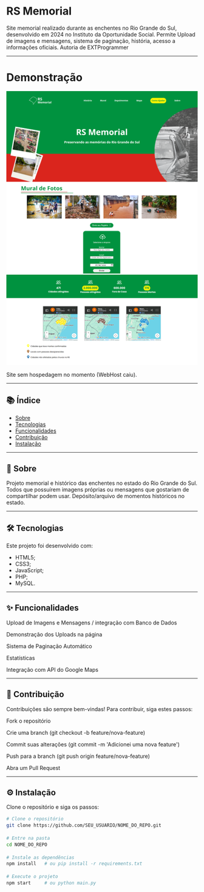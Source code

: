 # RS Memorial

Site memorial realizado durante as enchentes no Rio Grande do Sul, desenvolvido em 2024 no Instituto da Oportunidade Social.
Permite Upload de imagens e mensagens, sistema de paginação, história, acesso a informações oficiais.
Autoria de EXTProgrammer

---

# Demonstração

![Screenshot do projeto](https://github.com/EXTProgrammer/RS_Memorial/blob/main/rshome.png)
![Screenshot do projeto](https://github.com/EXTProgrammer/RS_Memorial/blob/main/rsm.png)
![Screenshot do projeto](https://github.com/EXTProgrammer/RS_Memorial/blob/main/rsma.png)

Site sem hospedagem no momento (WebHost caiu).

---

## 📚 Índice
- [Sobre](#-sobre)
- [Tecnologias](#-tecnologias)
- [Funcionalidades](#-funcionalidades)
- [Contribuição](#-contribuição)
- [Instalação](#-instalação)

---

## 📖 Sobre

  Projeto memorial e histórico das enchentes no estado do Rio Grande do Sul.
  Todos que possuírem imagens próprias ou mensagens que gostariam de compartilhar podem usar.
  Depósito/arquivo de momentos históricos no estado.

---

## 🛠 Tecnologias

Este projeto foi desenvolvido com:

* HTML5;
* CSS3;
* JavaScript;
* PHP;
* MySQL.

---

## ✨ Funcionalidades

 Upload de Imagens e Mensagens / integração com Banco de Dados

 Demonstração dos Uploads na página

 Sistema de Paginação Automático

 Estatísticas

 Integração com API do Google Maps

 ---

## 🤝 Contribuição

Contribuições são sempre bem-vindas!
Para contribuir, siga estes passos:

Fork o repositório

Crie uma branch (git checkout -b feature/nova-feature)

Commit suas alterações (git commit -m 'Adicionei uma nova feature')

Push para a branch (git push origin feature/nova-feature)

Abra um Pull Request

---

## ⚙️ Instalação

Clone o repositório e siga os passos:

```bash
# Clone o repositório
git clone https://github.com/SEU_USUARIO/NOME_DO_REPO.git

# Entre na pasta
cd NOME_DO_REPO

# Instale as dependências
npm install   # ou pip install -r requirements.txt

# Execute o projeto
npm start     # ou python main.py

